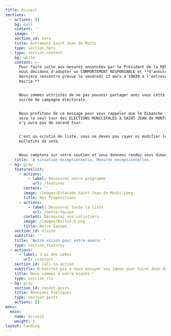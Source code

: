 ```yaml
---
title: Accueil
sections:
  - actions: []
    bg: null
    content: ''
    image: ''
    section_id: hero
    title: Autrement Saint Jean de Monts
    type: section_hero
  - type: section_content
    bg: white
    content: >-
      Pour faire suite aux mesures annoncées par le Président de la REPUBLIQUE,
      nous décidons d'adopter un COMPORTEMENT RESPONSABLE et **d'annuler notre
      dernière rencontre prévue le vendredi 13 mars à 19H30 à l'entresol de la
      mairie.**


      Nous sommes attristés de ne pas pouvoir partager avec vous cette dernière
      soirée de campagne électorale.


      Nous profitons de ce message pour vous rappeler que le Dimanche 15 mars
      sera le seul tour des ELECTIONS MUNICIPALES à SAINT JEAN de MONTS. Qu'il
      n'y aura pas de second tour.


      C'est un scrutin de liste, vous ne devez pas rayer ni modifier les
      bulletins de vote.


      Nous comptons sur votre soutien et vous donnons rendez vous dimanche soir.
    title: 'A situation exceptionnelle, Mesures exceptionnelles.'
  - bg: gray
    featureslist:
      - actions:
          - label: Découvrez notre programme
            url: /features
        content: ''
        image: /images/Estacade Saint Jean de Monts.jpeg
        title: Nos Propositions
      - actions:
          - label: Découvrez toute la liste
            url: /notre-équipe
        content: Découvrez nos colistiers.
        image: /images/Bulles-8.png
        title: Notre Équipe
    section_id: Vision
    subtitle: ''
    title: 'Notre vision pour votre avenir '
    type: section_features
  - actions:
      - label: J'ai des idées
        url: /contact
    section_id: call-to-action
    subtitle: N'hésitez pas à nous envoyer vos idées pour Saint Jean de Monts
    title: Nous sommes à votre écoute !
    type: section_cta
  - bg: gray
    section_id: recent-posts
    title: Réunions Publiques
    type: section_posts
    actions: []
menu:
  main:
    name: Accueil
    weight: 1
layout: landing
---
```

